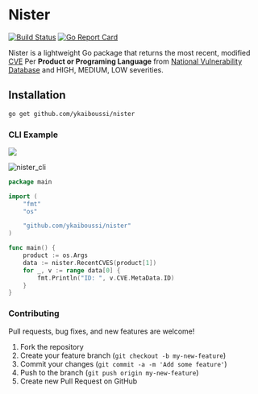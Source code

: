 [Build Status]: https://travis-ci.org/ykaiboussi/nister
[Build Status Badge]:https://travis-ci.com/ykaiboussi/nister.svg?branch=master

# Nister

[![Build Status][Build Status Badge]][Build Status] [![Go Report Card](https://goreportcard.com/badge/github.com/ykaiboussi/nister)](https://goreportcard.com/report/github.com/ykaiboussi/nister)

Nister is a lightweight Go package that returns the most recent, modified [CVE](https://cve.mitre.org/) Per **Product or Programing Language** from [National Vulnerability Database](https://nvd.nist.gov/vuln/data-feeds) and HIGH, MEDIUM, LOW severities.

## Installation

```md
go get github.com/ykaiboussi/nister
```

### CLI Example

![](https://media.giphy.com/media/hvGbporNaP1xozXbxn/giphy.gif)

![nister_cli](https://github.com/ykaiboussi/nister/blob/master/images/nister_cli_example.png)

```go
package main

import (
    "fmt"
    "os"

    "github.com/ykaiboussi/nister"
)

func main() {
    product := os.Args
    data := nister.RecentCVES(product[1])
    for _, v := range data[0] {
        fmt.Println("ID: ", v.CVE.MetaData.ID)
    }
}

```

### Contributing

Pull requests, bug fixes, and new features are welcome!

1. Fork the repository
2. Create your feature branch (`git checkout -b my-new-feature`)
3. Commit your changes (`git commit -a -m 'Add some feature'`)
4. Push to the branch (`git push origin my-new-feature`)
5. Create new Pull Request on GitHub
